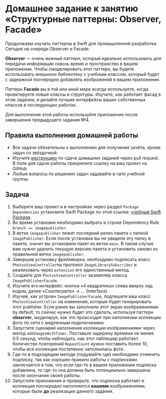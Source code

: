 # Домашнее задание к занятию «Структурные паттерны: Observer, Facade»

Продолжаем изучать паттерны в Swift для промышленной разработки. Сегодня на очереди Observer и Facade.

**Observer** — очень важный паттерн, который идеально использовать для передачи информации сквозь время и пространство в вашем приложении. Чтобы смоделировать этот паттерн, вы будете использовать внешнюю библиотеку с учебным классом, который будет с задержкой поочередно добавлять изображения в вашем приложении.

Паттерн **Facade** вы в той или иной мере всегда используете, когда проектируете новые классы и структуры. Изучите, как работает фасад в этом задании, и делайте лучшие интерфейсы ваших собственных классов в последующих работах.

Для выполнения этой работы используйте приложение после завершения предыдущего задания №4.

## Правила выполнения домашней работы

* Все задачи обязательны к выполнению для получения зачёта, кроме задач со звёздочкой.
* Изучите [инструкцию](https://github.com/netology-code/iosint-homeworks/blob/main/Pull%20request's%20guideline.md) по сдаче домашних заданий через pull request. В поле для сдачи работы прикрепите ссылку на ваш проект на GitHub.
* Любые вопросы по решению задач задавайте в чате учебной группы.

## Задача

1. Выберите ваш проект и в настройках через раздел `Package Dependencies` установите Swift Package по этой ссылке: [учебный Swift Package](https://github.com/TrueMax/iOSIntPackage).
2. Во время установки необходимо выбрать в строке Dependency Rule `branch == imagepublisher`. 
3. В ветке `imagepublisher` лежит последний релиз пакета с папкой `ImagePublisher`. Если после установки вы не увидели эту папку в пакете, значит вы установили пакет из ветки `main`. В таком случае вам нужно удалить текущую версию пакета и установить заново из правильной ветки `imagepublisher`.
4. Завершив установку фреймворка, необходимо подписать класс `PhotosViewController`на протокол `ImageLibrarySubscriber` и реализовать через `extension` его единственный метод.
5. Создайте для `PhotosViewController` экземпляр класса `ImagePublisherFacade`.
6. Изучите его интерфейс: кнопка «4 квадратика» слева вверху над кодом, далее «Counterparts» -> ... (Interface). 
7. Изучив, как устроен `ImagePublisherFacade`, подпишите ваш класс `PhotosViewController` на изменения, которые будет генерировать этот publisher. Если ранее вы заполнили этот экран изображениями by default, то сейчас нужно будет это сделать, используя паттерн **observer**, моделируя, как это происходит при наполнении коллекции фото по сети с медленным подключением.
8. Запустите сценарий наполнения коллекции изображениями через метод `addImagesWithTimer`. Поставьте задержку времени не менее 0.5 секунд, чтобы наблюдать, как этот паблишер работает. Количество повторений `RepeatCount` нужно поставить более 10, чтобы вся коллекция постепенно заполнилась фото.
9. Где-то в подходящем методе (подумайте где) необходимо отменить подписку, так как хорошее правило работы с подписками заключается в том, что если где-то в вашем приложении подписка добавлена, то где-то она должна быть потенциально завершена после окончания своей работы.
10. Запустите приложение и проверьте, что подписка работает и коллекция *поочередно* наполняется **вашими** изображениями, которые были **до** реализации данного задания.
